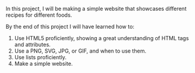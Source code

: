In this project, I will be making a simple website that showcases different recipes for different foods.

By the end of this project I will have learned how to:

1. Use HTML5 proficiently, showing a great understanding of HTML tags and attributes.
2. Use a PNG, SVG, JPG, or GIF, and when to use them. 
3. Use lists proficiently.
4. Make a simple website. 